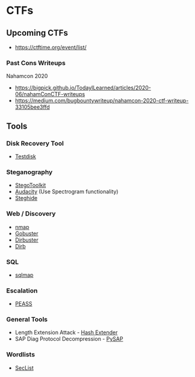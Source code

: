 # CTFs

## Upcoming CTFs
- https://ctftime.org/event/list/

### Past Cons Writeups

Nahamcon 2020
 - https://bigpick.github.io/TodayILearned/articles/2020-06/nahamConCTF-writeups
 - https://medium.com/bugbountywriteup/nahamcon-2020-ctf-writeup-33105bee3ffd

## Tools

### Disk Recovery Tool

- [Testdisk](https://www.cgsecurity.org/wiki/TestDisk)

### Steganography

- [StegoToolkit](https://github.com/DominicBreuker/stego-toolkit)
- [Audacity](https://www.audacityteam.org/) (Use Spectrogram functionality)
- [Steghide](http://steghide.sourceforge.net/index.php)

### Web / Discovery

- [nmap](https://nmap.org/)
- [Gobuster](https://github.com/OJ/gobuster)
- [Dirbuster](https://github.com/KajanM/DirBuster)
- [Dirb](https://tools.kali.org/web-applications/dirb)

### SQL

- [sqlmap](https://github.com/sqlmapproject/sqlmap)

### Escalation

- [PEASS](https://github.com/carlospolop/privilege-escalation-awesome-scripts-suite)

### General Tools

- Length Extension Attack - [Hash Extender](https://github.com/iagox86/hash_extender)
- SAP Diag Protocol Decompression - [PySAP](https://github.com/SecureAuthCorp/pysap)

### Wordlists

- [SecList](https://github.com/danielmiessler/SecLists)
